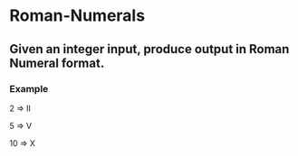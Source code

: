 # Roman-Numerals

## Given an integer input, produce output in Roman Numeral format.

### Example

2 => II

5 => V

10 => X
